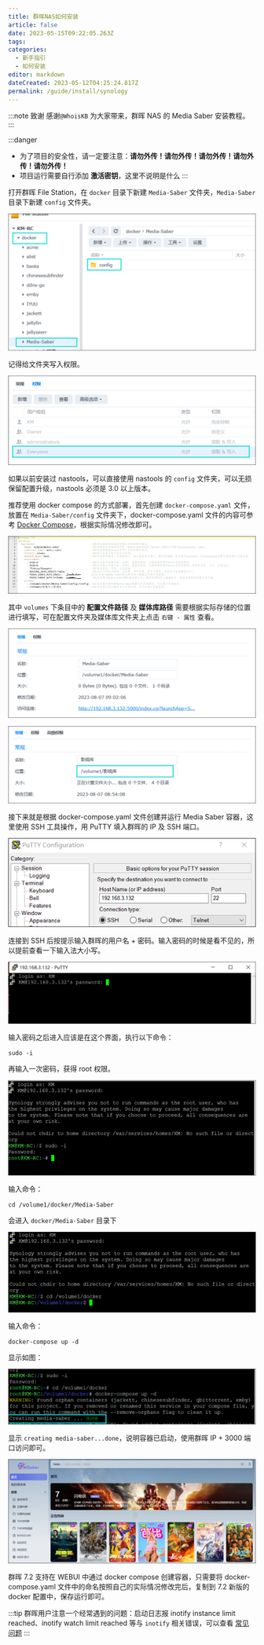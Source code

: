 ```yaml
---
title: 群晖NAS如何安装
article: false
date: 2023-05-15T09:22:05.263Z
tags:
categories: 
  - 新手指引
  - 如何安装
editor: markdown
dateCreated: 2023-05-12T04:25:24.817Z
permalink: /guide/install/synology
---
```


:::note 致谢
感谢`@WhoisKB` 为大家带来，群晖 NAS 的 Media Saber 安装教程。
:::

:::danger
- 为了项目的安全性，请一定要注意：**请勿外传！请勿外传！请勿外传！请勿外传！请勿外传！**
- 项目运行需要自行添加 **激活密钥**，这里不说明是什么
:::

打开群晖 File Station，在 `docker` 目录下新建 `Media-Saber` 文件夹，`Media-Saber` 目录下新建 `config` 文件夹。

![01.png](./synology_images/01.png)

记得给文件夹写入权限。

![02.png](./synology_images/02.png)

如果以前安装过 nastools，可以直接使用 nastools 的 `config` 文件夹，可以无损保留配置升级，nastools 必须是 3.0 以上版本。

推荐使用 docker compose 的方式部署，首先创建 `docker-compose.yaml` 文件，放置在 `Media-Saber/config` 文件夹下，docker-compose.yaml 文件的内容可参考 [Docker Compose](/guide/install/start/#docker-compose)，根据实际情况修改即可。

![03.png](./synology_images/03.png)

其中 `volumes` 下条目中的 **配置文件路径** 及 **媒体库路径** 需要根据实际存储的位置进行填写，可在配置文件夹及媒体库文件夹上点击 `右键 - 属性` 查看。

![04.png](./synology_images/04.png)

![05.png](./synology_images/05.png)

接下来就是根据 docker-compose.yaml 文件创建并运行 Media Saber 容器，这里使用 SSH 工具操作，用 PuTTY 填入群晖的 IP 及 SSH 端口。

![06.png](./synology_images/06.png)

连接到 SSH 后按提示输入群晖的用户名 + 密码。输入密码的时候是看不见的，所以提前查看一下输入法大小写。

![07.png](./synology_images/07.png)

输入密码之后进入应该是在这个界面，执行以下命令：

```shell 
sudo -i
```
再输入一次密码，获得 root 权限。

![08.png](./synology_images/08.png)

输入命令：

```shell
cd /volume1/docker/Media-Saber
```

会进入 `docker/Media-Saber` 目录下

![09.png](./synology_images/09.png)

输入命令：

```shell 
docker-compose up -d
```

显示如图：

![10.png](./synology_images/10.png)

显示 `creating media-saber...done`，说明容器已启动，使用群晖 IP + 3000 端口访问即可。

![11.png](./synology_images/11.png)

群晖 7.2 支持在 WEBUI 中通过 docker compose 创建容器，只需要将 docker-compose.yaml 文件中的命名按照自己的实际情况修改完后，复制到 7.2 新版的 docker 配置中，保存运行即可。

:::tip
群晖用户注意一个经常遇到的问题：启动日志报 inotify instance limit reached、inotify watch limit reached 等与 `inotify` 相关错误，可以查看 [常见问题](/guide/start/problem)
:::